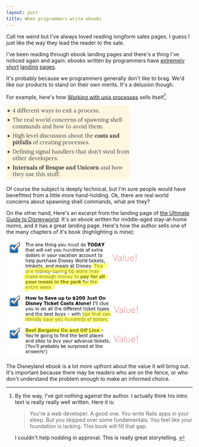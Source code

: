 ```yaml
---
layout: post
title: When programmers write ebooks
---
```

Call me weird but I've always loved reading longform sales pages. I guess I just like the way they lead the reader to the sale. 

I've been reading through ebook landing pages and there's a thing I've noticed again and again: ebooks written by programmers have [extremely](http://createyourproglang.com/) [short](http://www.jstorimer.com/products/working-with-unix-processes) [landing](http://exceptionalruby.com/) [pages](https://www.petekeen.net/mastering-modern-payments). 

It's probably because we programmers generally don't like to brag. We'd like our products to stand on their own merits. It's a delusion though.

For example, here's how [Working with unix processes](http://www.jstorimer.com/products/working-with-unix-processes) sells itself[^pick].

![storimer benefits](/images/longform_copy/storimer_benefits.png)

Of course the subject is deeply technical, but I'm sure people would have benefitted from a little more hand-holding. Ok, there are real world concerns about spawning shell commands, what are they?

On the other hand, Here's an excerpt from the landing page of [the Ultimate Guide to Disneyworld](http://dw-secrets.com). It's an ebook written for middle-aged stay-at-home moms, and it has a great landing page. Here's how the author sells one of the many chapters of it's book (highlighting is mine):

![haworth benefits](/images/longform_copy/haworth_benefits.png)

The Disneyland ebook is a lot more upfront about the value it will bring out. It's important because there may be readers who are on the fence, or who don't understand the problem enough to make an informed choice.
 
[^pick]: By the way, I've got nothing against the author. I actually think his intro text is really really well written. Here it is: 
    <blockquote>You're a web developer. A good one. You write Rails apps in your sleep. But you skipped over some fundamentals. You feel like your foundation is lacking. This book will fill that gap.</blockquote>
    I couldn't help nodding in approval. This is really great storytelling.

